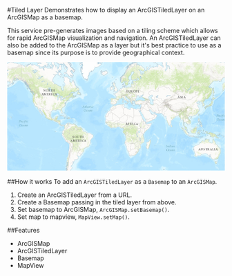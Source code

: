 #Tiled Layer
Demonstrates how to display an ArcGISTiledLayer on an ArcGISMap as a basemap.

This service pre-generates images based on a tiling scheme which allows for rapid ArcGISMap visualization and navigation.
An ArcGISTiledLayer can also be added to the ArcGISMap as a layer but it's best practice to use as a basemap since its purpose is to provide geographical context.

![](TiledLayer.png)

##How it works
To add an `ArcGISTiledLayer` as a `Basemap` to an `ArcGISMap`.

1. Create an ArcGISTiledLayer from a URL.
2. Create a Basemap passing in the tiled layer from above.
3. Set basemap to ArcGISMap, `ArcGISMap.setBasemap()`.
4. Set map to mapview, `MapView.setMap()`.

##Features
- ArcGISMap
- ArcGISTiledLayer
- Basemap
- MapView
